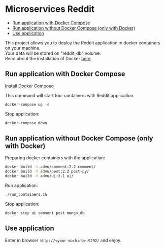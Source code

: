 # Microservices Reddit

* [Run application with Docker Compose](#run-application-with-docker-compose)
* [Run application without Docker Compose (only with Docker)](#run-application-without-docker-compose-(only-with-docker))
* [Use application](#use-application)

This project allows you to deploy the Reddit application in docker containers
on your machine.   
Your data will be stored on "reddit_db" volume.   
Read about the installation of Docker [here](https://docs.docker.com/engine/installation/).

## Run application with Docker Compose

[Install Docker Compose](https://docs.docker.com/compose/install/#install-compose)

This command will start four containers with Reddit application.

```bash
docker-compose up -d
```

Stop application:

```bash
docker-compose down
```

## Run application without Docker Compose (only with Docker)

Preparing docker containers with the application:

```bash
docker build -t advu/comment:2.2 comment/
docker build -t advu/post:2.2 post-py/
docker build -t advu/ui:3.1 ui/
```

Run application:

```bash
./run_containers.sh
```

Stop application:

```bash
docker stop ui comment post mongo_db
```

## Use application

Enter in browser `http://<your-machine>:9292/` and enjoy.

